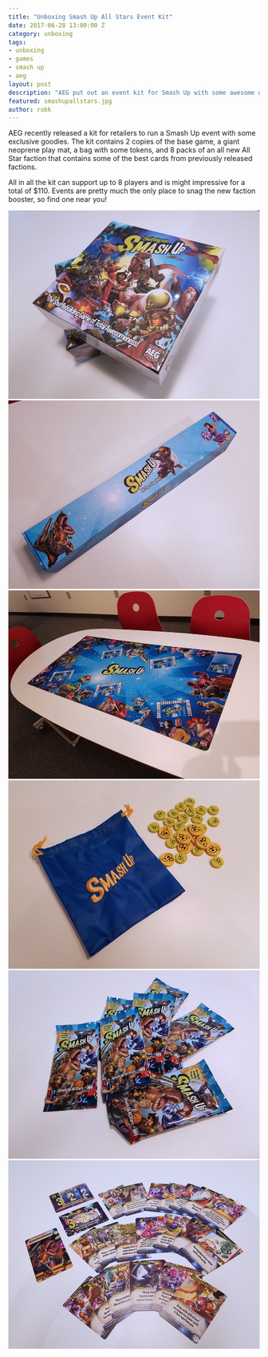 ```yaml
---
title: "Unboxing Smash Up All Stars Event Kit"
date: 2017-06-28 13:00:00 Z
category: unboxing
tags:
- unboxing
- games
- smash up
- aeg
layout: post
description: "AEG put out an event kit for Smash Up with some awesome goodies. Let's see what's inside!"
featured: smashupallstars.jpg
author: robk
---
```


AEG recently released a kit for retailers to run a Smash Up event with some exclusive goodies. The kit contains 2 copies of the base game, a giant neoprene play mat, a bag with some tokens, and 8 packs of an all new All Star faction that contains some of the best cards from previously released factions.

All in all the kit can support up to 8 players and is might impressive for a total of $110. Events are pretty much the only place to snag the new faction booster, so find one near you!

![Smash Up Event Kit Games](/images/smashup/event-games.jpg)
![Smash Up Event Kit Box](/images/smashup/event-box.jpg)
![Smash Up Event Kit Mat](/images/smashup/event-mat.jpg)
![Smash Up Event Kit Bag and Token](/images/smashup/event-bag.jpg)
![Smash Up Event Kit Packs](/images/smashup/event-packs.jpg)
![Smash Up Event Kit Cards](/images/smashup/event-cards.jpg)